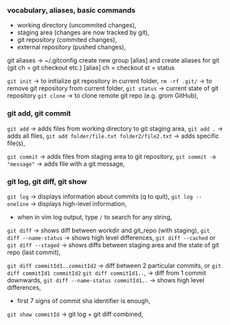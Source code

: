 ### vocabulary, aliases, basic commands

- working directory (uncommited changes),
- staging area (changes are now tracked by git),
- git repository (commited changes),
- external repository (pushed changes),

git aliases
-> ~/.gitconfig
create new group [alias] and create aliases for git (git ch = git checkout etc.)
[alias]
        ch = checkout
        st = status

`git init` -> to initialize git repository in current folder,
`rm -rf .git/` -> to remove git repository from current folder,
`git status` -> current state of git repository
`git clone` -> to clone remote git repo (e.g. grom GitHub),

### git add, git commit

`git add` -> adds files from working directory to git staging area,
`git add .` -> adds all files,
`git add folder/file.txt folder2/file2.txt` -> adds specific file(s),

`git commit` -> adds files from staging area to git repository,
`git commit -m "message"` -> adds file with a git message,

### git log, git diff, git show

`git log` -> displays information about commits (q to quit),
`git log --oneline` -> displays high-level information,
- when in vim log output, type `/` to search for any string,

`git diff` -> shows diff between workdir and git_repo (with staging),
`git diff --name-status` -> shows high level differences,
`git diff --cached` or `git diff --staged` -> shows diffs between staging area and the state of git repo (last commit),

`git diff commitId1..commitId2` -> diff between 2 particular commits,
or `git diff commitId1 commitId2`
`git diff commitId1..`, -> diff from 1 commit downwards,
`git diff --name-status commitId1..` -> shows high level differences,
- first 7 signs of commit sha identifier is enough,

`git show commitId` -> git log + git diff combined,
